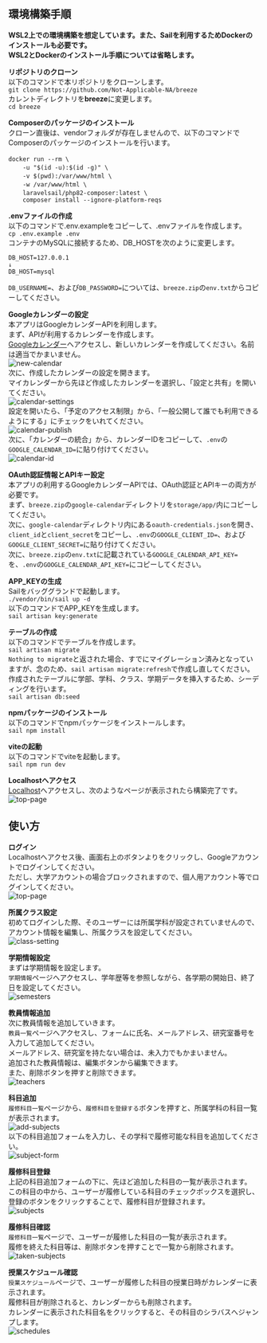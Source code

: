 
## 環境構築手順

**WSL2上での環境構築を想定しています。また、Sailを利用するためDockerのインストールも必要です。<br>WSL2とDockerのインストール手順については省略します。**

**リポジトリのクローン**<br>
以下のコマンドで本リポジトリをクローンします。<br>
`git clone https://github.com/Not-Applicable-NA/breeze`<br>
カレントディレクトリを**breeze**に変更します。<br>
`cd breeze`<br>

**Composerのパッケージのインストール**<br>
クローン直後は、vendorフォルダが存在しませんので、以下のコマンドでComposerのパッケージのインストールを行います。<br>
```
docker run --rm \　
    -u "$(id -u):$(id -g)" \　
    -v $(pwd):/var/www/html \　
    -w /var/www/html \　
    laravelsail/php82-composer:latest \　
    composer install --ignore-platform-reqs
```

**.envファイルの作成**<br>
以下のコマンドで.env.exampleをコピーして、.envファイルを作成します。<br>
`cp .env.example .env`<br>
コンテナのMySQLに接続するため、DB_HOSTを次のように変更します。
```
DB_HOST=127.0.0.1
↓
DB_HOST=mysql
```
`DB_USERNAME=`、および`DB_PASSWORD=`については、`breeze.zip`の`env.txt`からコピーしてください。<br>

**Googleカレンダーの設定**<br>
本アプリはGoogleカレンダーAPIを利用します。<br>
まず、APIが利用するカレンダーを作成します。<br>
[Googleカレンダー](https://calendar.google.com/)へアクセスし、新しいカレンダーを作成してください。名前は適当でかまいません。<br>
![new-calendar](images/new-calendar.png)<br>
次に、作成したカレンダーの設定を開きます。<br>
マイカレンダーから先ほど作成したカレンダーを選択し、「設定と共有」を開いてください。<br>
![calendar-settings](images/calendar-settings.png)<br>
設定を開いたら、「予定のアクセス制限」から、「一般公開して誰でも利用できるようにする」にチェックをいれてください。<br>
![calendar-publish](images/calendar-publish.png)<br>
次に、「カレンダーの統合」から、カレンダーIDをコピーして、`.env`の`GOOGLE_CALENDAR_ID=`に貼り付けてください。<br>
![calendar-id](images/calendar-id.png)

**OAuth認証情報とAPIキー設定**<br>
本アプリの利用するGoogleカレンダーAPIでは、OAuth認証とAPIキーの両方が必要です。<br>
まず、`breeze.zip`の`google-calendar`ディレクトリを`storage/app/`内にコピーしてください。<br>
次に、`google-calendar`ディレクトリ内にある`oauth-credentials.json`を開き、`client_id`と`client_secret`をコピーし、`.env`の`GOOGLE_CLIENT_ID=`、および`GOOGLE_CLIENT_SECRET=`に貼り付けてください。<br>
次に、`breeze.zip`の`env.txt`に記載されている`GOOGLE_CALENDAR_API_KEY=`を、`.env`の`GOOGLE_CALENDAR_API_KEY=`にコピーしてください。

**APP_KEYの生成**<br>
Sailをバッググランドで起動します。<br>
`./vendor/bin/sail up -d`<br>
以下のコマンドでAPP_KEYを生成します。<br>
`sail artisan key:generate`<br>

**テーブルの作成**<br>
以下のコマンドでテーブルを作成します。<br>
`sail artisan migrate`<br>
`Nothing to migrate`と返された場合、すでにマイグレーション済みとなっていますが、念のため、`sail artisan migrate:refresh`で作成し直してください。<br>
作成されたテーブルに学部、学科、クラス、学期データを挿入するため、シーディングを行います。<br>
`sail artisan db:seed`<br>

**npmパッケージのインストール**<br>
以下のコマンドでnpmパッケージをインストールします。<br>
`sail npm install`<br>

**viteの起動**<br>
以下のコマンドでviteを起動します。<br>
`sail npm run dev`<br>

**Localhostへアクセス**<br>
[Localhost](http://localhost)へアクセスし、次のようなページが表示されたら構築完了です。<br>
![top-page](images/top-page.png)

## 使い方

**ログイン**<br>
Localhostへアクセス後、画面右上のボタンよりをクリックし、Googleアカウントでログインしてください。<br>ただし、大学アカウントの場合ブロックされますので、個人用アカウント等でログインしてください。<br>
![top-page](images/top-page.png)

**所属クラス設定**<br>
初めてログインした際、そのユーザーには所属学科が設定されていませんので、アカウント情報を編集し、所属クラスを設定してください。<br>
![class-setting](images/class-setting.png)

**学期情報設定**<br>
まずは学期情報を設定します。<br>
`学期情報`ページへアクセスし、学年歴等を参照しながら、各学期の開始日、終了日を設定してください。<br>
![semesters](images/semesters.png)

**教員情報追加**<br>
次に教員情報を追加していきます。<br>
`教員一覧`ページへアクセスし、フォームに氏名、メールアドレス、研究室番号を入力して追加してください。<br>
メールアドレス、研究室を持たない場合は、未入力でもかまいません。<br>
追加された教員情報は、編集ボタンから編集できます。<br>
また、削除ボタンを押すと削除できます。<br>
![teachers](images/teachers.png)

**科目追加**<br>
`履修科目一覧`ページから、`履修科目を登録する`ボタンを押すと、所属学科の科目一覧が表示されます。<br>
![add-subjects](images/add-subjects.png)<br>
以下の科目追加フォームを入力し、その学科で履修可能な科目を追加してください。<br>
![subject-form](images/subject-form.png)

**履修科目登録**<br>
上記の科目追加フォームの下に、先ほど追加した科目の一覧が表示されます。<br>
この科目の中から、ユーザーが履修している科目のチェックボックスを選択し、登録のボタンをクリックすることで、履修科目が登録されます。<br>
![subjects](images/subjects.png)

**履修科目確認**<br>
`履修科目一覧`ページで、ユーザーが履修した科目の一覧が表示されます。<br>
履修を終えた科目等は、削除ボタンを押すことで一覧から削除されます。<br>
![taken-subjects](images/taken-subjects.png)

**授業スケジュール確認**<br>
`授業スケジュール`ページで、ユーザーが履修した科目の授業日時がカレンダーに表示されます。<br>
履修科目が削除されると、カレンダーからも削除されます。<br>
カレンダーに表示された科目名をクリックすると、その科目のシラバスへジャンプします。<br>
![schedules](images/schedules.png)
